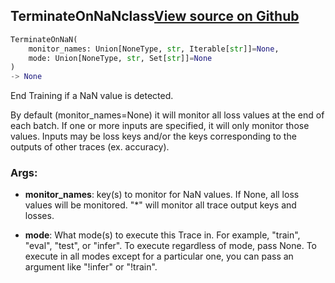 ## TerminateOnNaN<span class="tag">class</span><a class="sourcelink" href=https://github.com/fastestimator/fastestimator/blob/r1.1/fastestimator/trace/adapt/terminate_on_nan.py/#L25-L67>View source on Github</a>
```python
TerminateOnNaN(
	monitor_names: Union[NoneType, str, Iterable[str]]=None,
	mode: Union[NoneType, str, Set[str]]=None
)
-> None
```
End Training if a NaN value is detected.

By default (monitor_names=None) it will monitor all loss values at the end of each batch. If one or more inputs are
specified, it will only monitor those values. Inputs may be loss keys and/or the keys corresponding to the outputs
of other traces (ex. accuracy).


<h3>Args:</h3>


* **monitor_names**: key(s) to monitor for NaN values. If None, all loss values will be monitored. "*" will monitor all trace output keys and losses.

* **mode**: What mode(s) to execute this Trace in. For example, "train", "eval", "test", or "infer". To execute regardless of mode, pass None. To execute in all modes except for a particular one, you can pass an argument like "!infer" or "!train".


